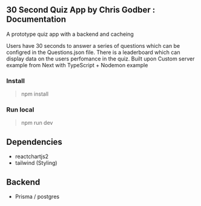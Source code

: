 ## 30 Second Quiz App by Chris Godber : Documentation 
A prototype quiz app with a backend and cacheing

Users have 30 seconds to answer a series of questions which can be configred in the Questions.json file. There is a leaderboard which can display data on the users perfomance in the quiz.
Built upon Custom server example from Next with TypeScript + Nodemon example

### Install 
> npm install 

### Run local 
> npm run dev

## Dependencies 
- reactchartjs2 
- tailwind (Styling)

## Backend 
- Prisma / postgres